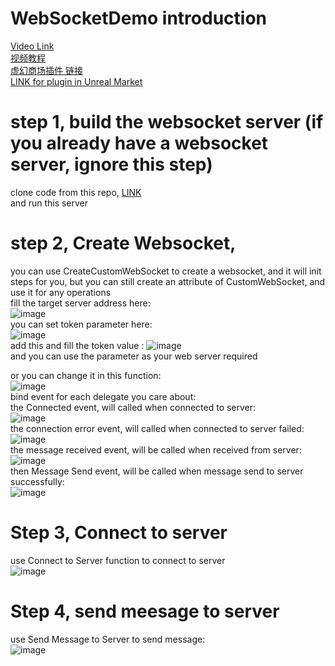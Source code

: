 # WebSocketDemo introduction

[Video Link](https://youtu.be/PXeCDExed7k)  
[视频教程](https://www.bilibili.com/video/BV1vA411C7dc/)  
[虚幻商场插件 链接](https://www.unrealengine.com/marketplace/zh-CN/product/websocket)  
[LINK for plugin in Unreal Market](https://www.unrealengine.com/marketplace/zh-CN/product/websocket)  

# step 1, build the websocket server (if you already have a websocket server, ignore this step)   
clone code from this repo, [LINK](https://github.com/WanWanHa/MarketPlacePluginsDemo/tree/master/WebSocketServer)   
and run this server

# step 2, Create Websocket,    
you can use CreateCustomWebSocket to create a websocket, and it will init steps for you, but you can still create an attribute of CustomWebSocket, and use it for any operations   
fill the target server address here:   
![image](https://user-images.githubusercontent.com/8192020/231793430-082f015a-919b-4dd7-b65c-dc98ee66b9dd.png)   
you can set token parameter here:   
![image](https://user-images.githubusercontent.com/8192020/231793574-cda7bfb8-1ba4-4a4f-88c6-2ea957c714af.png)   
add this and fill the token value   :
![image](https://user-images.githubusercontent.com/8192020/231793701-ad2f3c4f-d0a8-451c-aeaa-ce179a09cff5.png)   
and you can use the parameter as your web server required   


or you can change it in this function:   
![image](https://user-images.githubusercontent.com/8192020/215424368-befdeed7-ea3b-4c58-b273-34704bb88b62.png)   
bind event for each delegate you care about:   
the Connected event, will called when connected to server:   
![image](https://user-images.githubusercontent.com/8192020/215424558-36ec74fd-2eb5-4db2-b114-83f1cb7d66e6.png)   
the connection error event, will called when connected to server failed:   
![image](https://user-images.githubusercontent.com/8192020/215424664-e13600a6-afc8-485e-a366-8d226e7d4146.png)   
the message received event, will be called when received from server:   
![image](https://user-images.githubusercontent.com/8192020/215424809-e2a79c2a-0ccf-4496-8fd2-b1a0ad89265d.png)   
then Message Send event, will be called when message send to server successfully:   
![image](https://user-images.githubusercontent.com/8192020/215424924-66e521cb-2c9d-4efc-a0e2-18cf8b1a28cf.png)   

# Step 3, Connect to server   
use Connect to Server function to connect to server   
![image](https://user-images.githubusercontent.com/8192020/215425059-93428a57-4f82-4764-a080-85e0700fab43.png)   

# Step 4, send meesage to server   
use Send Message to Server to send message:   
![image](https://user-images.githubusercontent.com/8192020/215425189-abf5d5f2-172d-45ea-8659-6d8a8e9f31b7.png)   







